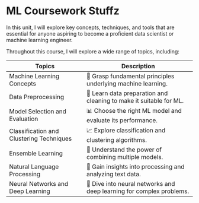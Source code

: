 # ML Coursework Stuffz

In this unit, I will explore key concepts, techniques, and tools that are essential for anyone aspiring to become a proficient data scientist or machine learning engineer.

Throughout this course, I will explore a wide range of topics, including:

| Topics                                  | Description                                                       |
|-----------------------------------------|-------------------------------------------------------------------|
| Machine Learning Concepts                | 🧠 Grasp fundamental principles underlying machine learning.         |
| Data Preprocessing                       | 🧹 Learn data preparation and cleaning to make it suitable for ML.    |
| Model Selection and Evaluation           | 📊 Choose the right ML model and evaluate its performance.           |
| Classification and Clustering Techniques | 📈 Explore classification and clustering algorithms.                 |
| Ensemble Learning                        | 🤝 Understand the power of combining multiple models.               |
| Natural Language Processing              | 📝 Gain insights into processing and analyzing text data.             |
| Neural Networks and Deep Learning        | 🧠 Dive into neural networks and deep learning for complex problems. |